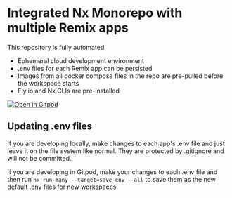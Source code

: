 # Integrated Nx Monorepo with multiple Remix apps

This repository is fully automated
- Ephemeral cloud development environment
- .env files for each Remix app can be persisted
- Images from all docker compose files in the repo are pre-pulled before the workspace starts
- Fly.io and Nx CLIs are pre-installed

[![Open in Gitpod](https://gitpod.io/button/open-in-gitpod.svg)](https://gitpod.io/#https://github.com/jacobparis/remix-nx-fly)

## Updating .env files

If you are developing locally, make changes to each app's .env file and just leave it on the file system like normal. They are protected by .gitignore and will not be committed. 

If you are developing in Gitpod, make your changes to each .env file and then run `nx run-many --target=save-env --all` to save them as the new default .env files for new workspaces.

